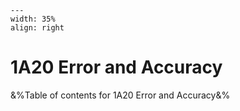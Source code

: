
```{figure} /figures/busy.png
---
width: 35%
align: right
```

# 1A20 Error and Accuracy

&%Table of contents for 1A20 Error and Accuracy&%